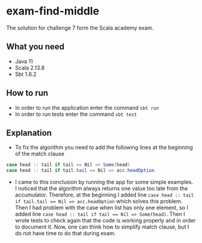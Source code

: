 # exam-find-middle

The solution for challenge 7 form the Scala academy exam.

## What you need

* Java 11
* Scala 2.13.8
* Sbt 1.6.2

## How to run

* In order to run the application enter the command `sbt run`
* In order to run tests enter the command `sbt test `

## Explanation 

* To fix the algorithm you need to add the following lines at the beginning of the match clause
```java
case head :: tail if tail == Nil => Some(head)
case head :: tail if tail.tail == Nil => acc.headOption
```

* I came to this conclusion by running the app for some simple examples. I noticed that the algorithm always returns one value too late from the accumulator. Therefore, at the beginning I added line `case head :: tail if tail.tail == Nil => acc.headOption` which solves this problem. Then I had problem with the case when list has only one element, so I added line `case head :: tail if tail == Nil => Some(head)`. Then I wrote tests to check again that the code is working properly and in order to document it. Now, one can think how to simplify match clause, but I do not have time to do that during exam.
